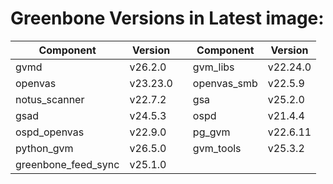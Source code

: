 # Greenbone Versions in Latest image: #
Component | Version | | Component | Version
----------|----------|-|----------|---------
| gvmd | v26.2.0 | | gvm_libs | v22.24.0 |
| openvas | v23.23.0 | | openvas_smb | v22.5.9 |
| notus_scanner | v22.7.2 | | gsa | v25.2.0 |
| gsad | v24.5.3 | | ospd | v21.4.4 |
| ospd_openvas | v22.9.0 | | pg_gvm | v22.6.11 |
| python_gvm | v26.5.0 | | gvm_tools | v25.3.2 |
| greenbone_feed_sync | v25.1.0 |